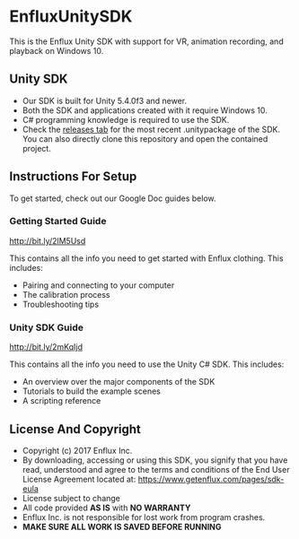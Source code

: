 # EnfluxUnitySDK
This is the Enflux Unity SDK with support for VR, animation recording, and playback on Windows 10.

## Unity SDK
* Our SDK is built for Unity 5.4.0f3 and newer.
* Both the SDK and applications created with it require Windows 10. 
* C# programming knowledge is required to use the SDK.
* Check the [releases tab](https://github.com/Enflux/EnfluxUnitySDK/releases) for the most recent .unitypackage of the SDK. You can also directly clone this repository and open the contained project.

## Instructions For Setup
To get started, check out our Google Doc guides below.

### Getting Started Guide 
http://bit.ly/2lM5Usd

This contains all the info you need to get started with Enflux clothing. This includes:
* Pairing and connecting to your computer
* The calibration process
* Troubleshooting tips

### Unity SDK Guide
http://bit.ly/2mKqIjd

This contains all the info you need to use the Unity C# SDK. This includes:
* An overview over the major components of the SDK
* Tutorials to build the example scenes
* A scripting reference

## License And Copyright
* Copyright (c) 2017 Enflux Inc.
* By downloading, accessing or using this SDK, you signify that you have read, understood and agree to the terms and conditions of the End User License Agreement located at: https://www.getenflux.com/pages/sdk-eula
* License subject to change
* All code provided **AS IS** with **NO WARRANTY**
* Enflux Inc. is not responsible for lost work from program crashes. 
* **MAKE SURE ALL WORK IS SAVED BEFORE RUNNING**